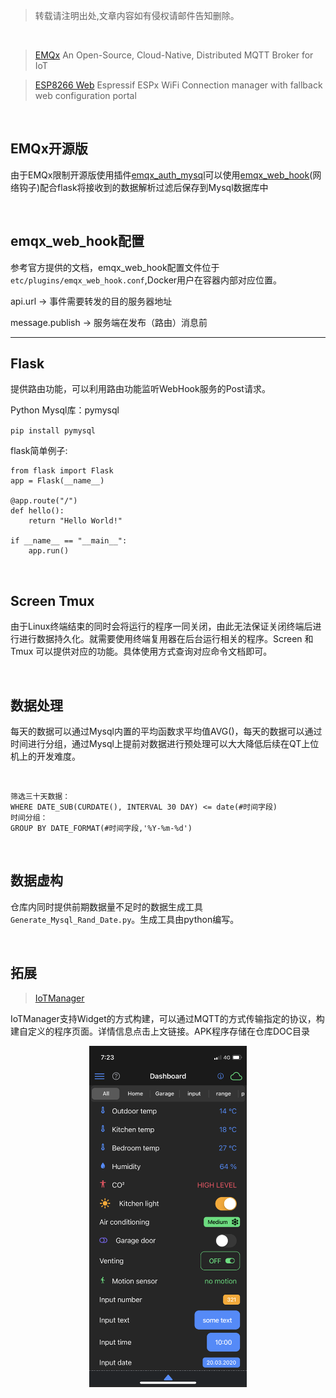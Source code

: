 
> 转载请注明出处,文章内容如有侵权请邮件告知删除。

<br/>

> [EMQx](https://www.emqx.io/) An Open-Source, Cloud-Native, Distributed MQTT Broker for IoT

>[ESP8266 Web](https://github.com/tzapu/WiFiManager) Espressif ESPx WiFi Connection manager with fallback web configuration portal

<br/>

## EMQx开源版

由于EMQx限制开源版使用插件[emqx_auth_mysql](https://www.emqx.io/docs/zh/v4.4/advanced/auth-mysql.html)可以使用[emqx_web_hook](https://www.emqx.io/docs/zh/v4.2/advanced/webhook.html)(网络钩子)配合flask将接收到的数据解析过滤后保存到Mysql数据库中

<br/>


## emqx_web_hook配置

参考官方提供的文档，emqx_web_hook配置文件位于`etc/plugins/emqx_web_hook.conf`,Docker用户在容器内部对应位置。

api.url -> 事件需要转发的目的服务器地址

message.publish -> 服务端在发布（路由）消息前

------
## Flask

提供路由功能，可以利用路由功能监听WebHook服务的Post请求。

Python Mysql库：pymysql

`pip install pymysql`

flask简单例子:
```flask
from flask import Flask
app = Flask(__name__)

@app.route("/")
def hello():
    return "Hello World!"

if __name__ == "__main__":
    app.run()
```
<br/>

## Screen Tmux
由于Linux终端结束的同时会将运行的程序一同关闭，由此无法保证关闭终端后进行进行数据持久化。就需要使用终端复用器在后台运行相关的程序。Screen 和 Tmux 可以提供对应的功能。具体使用方式查询对应命令文档即可。

<br/>

## 数据处理
每天的数据可以通过Mysql内置的平均函数求平均值AVG()，每天的数据可以通过时间进行分组，通过Mysql上提前对数据进行预处理可以大大降低后续在QT上位机上的开发难度。

<br/>

```Mysql
筛选三十天数据：
WHERE DATE_SUB(CURDATE(), INTERVAL 30 DAY) <= date(#时间字段)
时间分组：
GROUP BY DATE_FORMAT(#时间字段,'%Y-%m-%d')
```

<br/>

## 数据虚构
仓库内同时提供前期数据量不足时的数据生成工具`Generate_Mysql_Rand_Date.py`。生成工具由python编写。

<br/>

## 拓展

>[IoTManager](https://iotmanager.ru/)

IoTManager支持Widget的方式构建，可以通过MQTT的方式传输指定的协议，构建自定义的程序页面。详情信息点击上文链接。APK程序存储在仓库DOC目录

<div align=center><img src="3.Doc/images/IoTmanager.PNG" width="50%" height="50%"/></div>





